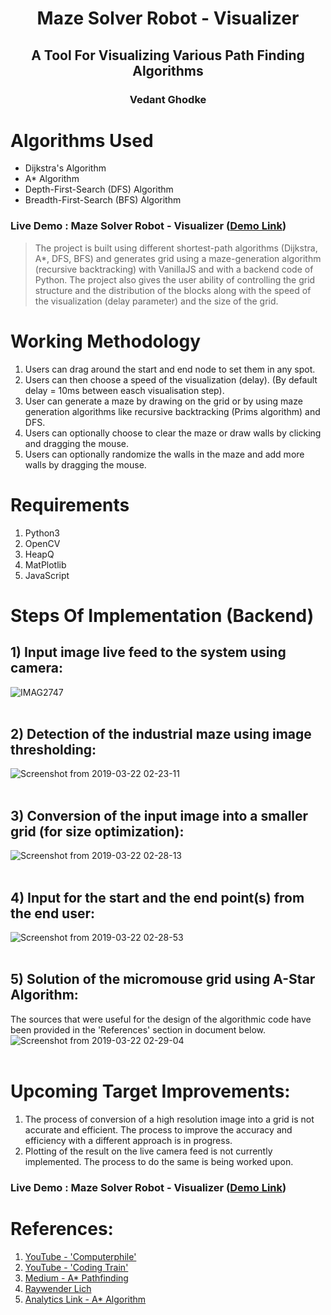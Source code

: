 
<h1 align="center">Maze Solver Robot - Visualizer</h1>
<h2 align="center">A Tool For Visualizing Various Path Finding Algorithms</h2>
<h3 align="center">Vedant Ghodke</h3>

# Algorithms Used
<ul>
  <li>
    Dijkstra's Algorithm
  </li>
  <li>
    A* Algorithm
  </li>
   <li>
    Depth-First-Search (DFS) Algorithm
  </li>
  <li>
    Breadth-First-Search (BFS) Algorithm
  </li>
</ul>

### Live Demo : Maze Solver Robot - Visualizer ([Demo Link](https://vedantghodke.github.io/Maze-Solver-Robot-Visualizer/))

> The project is built using different shortest-path algorithms (Dijkstra, A*, DFS, BFS) and generates grid using a maze-generation algorithm (recursive backtracking) with VanillaJS and with a backend code of Python. The project also gives the user ability of controlling the grid structure and the distribution of the blocks along with the speed of the visualization (delay parameter) and the size of the grid.


# Working Methodology

1) Users can drag around the start and end node to set them in any spot.
2) Users can then choose a speed of the visualization (delay). (By default delay = 10ms between easch visualisation step). 
3) User can generate a maze by drawing on the grid or by using maze generation algorithms like recursive backtracking (Prims algorithm) and DFS. 
4) Users can optionally choose to clear the maze or draw walls by clicking and dragging the mouse.
5) Users can optionally randomize the walls in the maze and add more walls by dragging the mouse.

# Requirements
1) Python3
2) OpenCV
3) HeapQ
4) MatPlotlib
5) JavaScript

# Steps Of Implementation (Backend)
## 1) Input image live feed to the system using camera:

![IMAG2747](https://user-images.githubusercontent.com/24778913/54785699-e84b8680-4c4c-11e9-99d3-8a50f430c43f.jpg)
<br>
<br>
## 2) Detection of the industrial maze using image thresholding:

![Screenshot from 2019-03-22 02-23-11](https://user-images.githubusercontent.com/24778913/54785762-07e2af00-4c4d-11e9-8472-08152d4930b1.png)
<br>
<br>
## 3) Conversion of the input image into a smaller grid (for size optimization):

![Screenshot from 2019-03-22 02-28-13](https://user-images.githubusercontent.com/24778913/54787244-22b72280-4c51-11e9-83b4-04e8021a5ee3.png)
<br>
<br>
## 4) Input for the start and the end point(s) from the end user:

![Screenshot from 2019-03-22 02-28-53](https://user-images.githubusercontent.com/24778913/54785826-33659980-4c4d-11e9-9c9f-c7e87fa48fb7.png)
<br>
<br>
## 5) Solution of the micromouse grid using A-Star Algorithm:
The sources that were useful for the design of the algorithmic code have been provided in the 'References' section in document below.<br>
![Screenshot from 2019-03-22 02-29-04](https://user-images.githubusercontent.com/24778913/54785841-3f515b80-4c4d-11e9-87f1-57d7b7badad7.png)
<br>
<br>

# Upcoming Target Improvements:
1) The process of conversion of a high resolution image into a grid is not accurate and efficient. The process to improve the accuracy and efficiency with a different approach is in progress.<br>
2) Plotting of the result on the live camera feed is not currently implemented. The process to do the same is being worked upon.<br>

### Live Demo : Maze Solver Robot - Visualizer ([Demo Link](https://vedantghodke.github.io/Maze-Solver-Robot-Visualizer/))

# References:
1) <a href="https://www.youtube.com/watch?v=ySN5Wnu88nE&t=199s">YouTube - 'Computerphile'</a><br>
2) <a href="https://www.youtube.com/watch?v=aKYlikFAV4k">YouTube - 'Coding Train'</a><br>
3) <a href="https://medium.com/@nicholas.w.swift/easy-a-star-pathfinding-7e6689c7f7b2">Medium - A* Pathfinding</a><br>
4) <a href="https://www.raywenderlich.com/3016-introduction-to-a-pathfinding">Raywender Lich</a><br>
5) <a href="https://www.analytics-link.com/single-post/2018/09/14/Applying-the-A-Path-Finding-Algorithm-in-Python-Part-1-2D-square-grid">Analytics Link - A* Algorithm</a>

